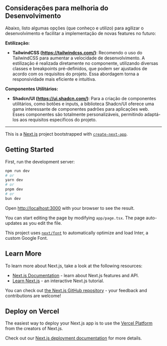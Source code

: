 ## Considerações para melhoria do Desenvolvimento

Abaixo, listo algumas opções (que conheço e utilizo) para agilizar o desenvolvimento e facilitar a implementação de novas features no futuro:

**Estilização:**

* **TailwindCSS (https://tailwindcss.com/)**: Recomendo o uso do TailwindCSS para aumentar a velocidade de desenvolvimento. A estilização é realizada diretamente no componente, utilizando diversas classes e breakpoints pré-definidos, que podem ser ajustados de acordo com os requisitos do projeto. Essa abordagem torna a responsividade mais eficiente e intuitiva.

**Componentes Utilitários:**

* **Shadcn/UI (https://ui.shadcn.com/)**: Para a criação de componentes utilitários, como botões e inputs, a biblioteca Shadcn/UI oferece uma gama interessante de componentes padrões para aplicações web. Esses componentes são totalmente personalizáveis, permitindo adaptá-los aos requisitos específicos do projeto.

---

This is a [Next.js](https://nextjs.org/) project bootstrapped with [`create-next-app`](https://github.com/vercel/next.js/tree/canary/packages/create-next-app).

## Getting Started

First, run the development server:

```bash
npm run dev
# or
yarn dev
# or
pnpm dev
# or
bun dev
```

Open [http://localhost:3000](http://localhost:3000) with your browser to see the result.

You can start editing the page by modifying `app/page.tsx`. The page auto-updates as you edit the file.

This project uses [`next/font`](https://nextjs.org/docs/basic-features/font-optimization) to automatically optimize and load Inter, a custom Google Font.

## Learn More

To learn more about Next.js, take a look at the following resources:

- [Next.js Documentation](https://nextjs.org/docs) - learn about Next.js features and API.
- [Learn Next.js](https://nextjs.org/learn) - an interactive Next.js tutorial.

You can check out [the Next.js GitHub repository](https://github.com/vercel/next.js/) - your feedback and contributions are welcome!

## Deploy on Vercel

The easiest way to deploy your Next.js app is to use the [Vercel Platform](https://vercel.com/new?utm_medium=default-template&filter=next.js&utm_source=create-next-app&utm_campaign=create-next-app-readme) from the creators of Next.js.

Check out our [Next.js deployment documentation](https://nextjs.org/docs/deployment) for more details.
